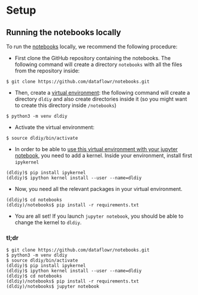 # Setup

## Running the notebooks locally

To run the [notebooks](https://github.com/dataflowr/notebooks) locally, we recommend the following procedure:

- First clone the GitHub repository containing the notebooks. The following command will create a directory `notebooks` with all the files from the repository inside:
```
$ git clone https://github.com/dataflowr/notebooks.git
```

- Then, create a [virtual environment](https://docs.python.org/3/tutorial/venv.html): the following command will create a directory `dldiy` and also create directories inside it (so you might want to create this directory inside `/notebooks`)
```
$ python3 -m venv dldiy
```
- Activate the virtual environment:
```
$ source dldiy/bin/activate
```
- In order to be able to [use this virtual environment with your jupyter notebook](https://anbasile.github.io/posts/2017-06-25-jupyter-venv/), you need to add a kernel. Inside your environment, install first `ipykernel`
```
(dldiy)$ pip install ipykernel
(dldiy)$ ipython kernel install --user --name=dldiy
```
- Now, you need all the relevant packages in your virtual environment. 
```
(dldiy)$ cd notebooks
(dldiy)/notebooks$ pip install -r requirements.txt
```
- You are all set! If you launch `jupyter notebook`, you should be able to change the kernel to `dldiy`.

### tl;dr

```
$ git clone https://github.com/dataflowr/notebooks.git
$ python3 -m venv dldiy
$ source dldiy/bin/activate
(dldiy)$ pip install ipykernel
(dldiy)$ ipython kernel install --user --name=dldiy
(dldiy)$ cd notebooks
(dldiy)/notebooks$ pip install -r requirements.txt
(dldiy)/notebooks$ jupyter notebook
```
